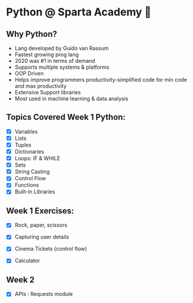 # Python @ Sparta Academy :snake:

## Why Python?
- Lang developed by Guido van Rassum
- Fastest growing prog lang
- 2020 was #1 in terms of demand
- Supports multiple systems & platforms
- OOP Driven
- Helps improve programmers productivity-simplified code for min code and max productivity
- Extensive Support libraries
- Most used in machine learning & data analysis

## Topics Covered Week 1 Python:

- [x] Variables
- [x] Lists
- [x] Tuples
- [x] Dictionaries
- [x] Loops: IF & WHILE
- [x] Sets
- [x] String Casting
- [x] Control Flow
- [x] Functions
- [x] Built-in Libraries

## Week 1 Exercises:
- [x] Rock, paper, scissors
- [x] Capturing user details
- [x] Cinema Tickets (control flow)
- [x] Calculator


## Week 2
- [x] APIs : Requests module


